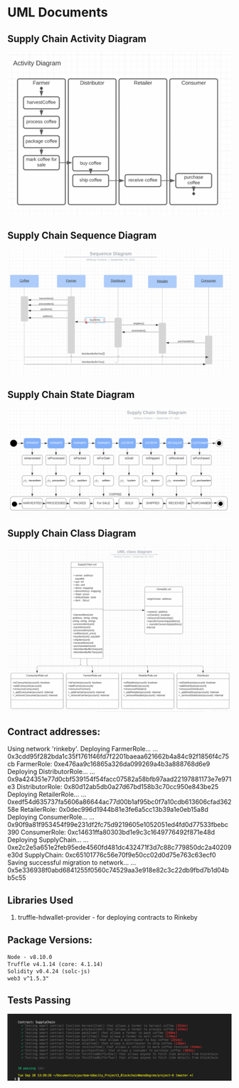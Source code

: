 # UML Documents
## Supply Chain Activity Diagram
![activity diagram](./images/ActivityDiagram.png)

## Supply Chain Sequence Diagram
![sequence diagram](./images/SequenceDiagram.png)

## Supply Chain State Diagram
![state diagram](./images/SupplyChainStateDiagram.png)

## Supply Chain Class Diagram
![state diagram](./images/CLASSUML.png)


## Contract addresses:
Using network 'rinkeby'.
  Deploying FarmerRole...
  ... 0x3cdd95f282bda1c35f1761f46fd7f2201baeaa621662b4a84c92f1856f4c75cb
  FarmerRole: 0xe476aa9c16865a326da099269a4b3a888768d6e9
  Deploying DistributorRole...
  ... 0x9a424351e77d0cbf539154f54facc07582a58bfb97aad22197881173e7e971e3
  DistributorRole: 0x80d12ab5db0a27d67bd158b3c70cc950e843be25
  Deploying RetailerRole...
  ... 0xedf54d635737fa5606a86644ac77d00b1af95bc0f7a10cdb613606cfad36258e
  RetailerRole: 0x0dec996d1944b81e3fe6a5cc13b39a1e0eb15a8d
  Deploying ConsumerRole...
  ... 0x90f9a81f953454f99e231df2fc75d9219605e1052051ed4fd0d77533fbebc390
  ConsumerRole: 0xc14631ffa80303bd1e9c3c1649776492f871e48d
  Deploying SupplyChain...
  ... 0xe2c2e5a651e2feb95ede4560fd481dc432471f3d7c88c779850dc2a40209e30d
  SupplyChain: 0xc65101776c56e70f9e50cc02d0d75e763c63ecf0
Saving successful migration to network...
  ... 0x5e336938f0abd6841255f0560c74529aa3e918e82c3c22db9fbd7b1d04bb5c55

  ## Libraries Used
  1. truffle-hdwallet-provider - for deploying contracts to Rinkeby 
  
  ## Package Versions:
  	Node - v8.10.0
  	Truffle v4.1.14 (core: 4.1.14)
	Solidity v0.4.24 (solc-js)
	web3 v^1.5.3"

## Tests Passing
![tests](./images/TestsPassing.png)